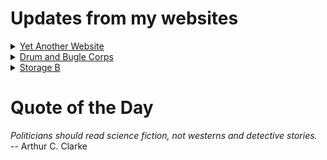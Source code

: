 # Updates from my websites

<details><summary> <a href="https://www.amon-hen.com">Yet Another Website</a> </summary>

* <a href="https://www.amon-hen.com/politics/34352">Mmmm, Improperly stored raw meat</a>
* <a href="https://www.amon-hen.com/computing/internet/www/435">Quote of the Day</a>
* <a href="https://www.amon-hen.com/television/6031">MST3K 0111 – Moon Zero Two</a>
* <a href="https://www.amon-hen.com/books/297">Reading: Player Piano</a>
* <a href="https://www.amon-hen.com/politics/34344">Med Spas</a>
* <a href="https://www.amon-hen.com/politics/34340">USS Shit for Brains</a>
* <a href="https://www.amon-hen.com/religion/34333">A lingering disease of the bowels</a>
* <a href="https://www.amon-hen.com/television/7198">MST3K Short 0618 – Out of this World</a>
* <a href="https://www.amon-hen.com/politics/34329">“Big, Beautiful Bill”</a>
* <a href="https://www.amon-hen.com/movies/30191">Night of the Blood Beast (1958)</a>
</details>

<details><summary> <a href="https://www.drum-corps.net">Drum and Bugle Corps</a> </summary>

* <a href="https://www.drum-corps.net/history/2251">Madison Scouts Alumni Corps (2006)</a>
* <a href="https://www.drum-corps.net/news/3682">Drum Corps World – June 2025</a>
* <a href="https://www.drum-corps.net/history/2241">Hawthorne Caballeros Alumni Corps (2005)</a>
* <a href="https://www.drum-corps.net/history/2225">Chicago Royal Airs Alumni Corps (2002)</a>
* <a href="https://www.drum-corps.net/history/2234">Mighty St. Joe’s Alumni Corps (1995)</a>
* <a href="https://www.drum-corps.net/history/2222">27th Lancers Alumni Corps (1994)</a>
* <a href="https://www.drum-corps.net/news/3671">Drum Corps World – May 2025</a>
* <a href="https://www.drum-corps.net/history/3667">Bluecoats Alumni Corps Documentary</a>
* <a href="https://www.drum-corps.net/news/3660">Drum Corps World – April 2025</a>
* <a href="https://www.drum-corps.net/news/3656">Spirit Alumni Corps</a>
</details>

<details><summary> <a href="https://www.storage-b.com">Storage B</a> </summary>

* <a href="https://www.storage-b.com/humor/1067">Meeting Driven Development</a>
* <a href="https://www.storage-b.com/c/1057">CLion Is Now Free for Non-Commercial Use</a>
* <a href="https://www.storage-b.com/humor/1052">Programmers Then and Now</a>
* <a href="https://www.storage-b.com/c/1050">Strategies for Developing Safety-Critical Software in C++</a>
* <a href="https://www.storage-b.com/ai/1048">What trillion-dollar problem is AI trying to solve?</a>
* <a href="https://www.storage-b.com/math-numerical-analysis/1036">Hypot</a>
* <a href="https://www.storage-b.com/c/1015">Uploading Consciousness</a>
* <a href="https://www.storage-b.com/humor/1003">SCRUM: An Honest Ad</a>
* <a href="https://www.storage-b.com/humor/996">Agile vs. Waterfall</a>
* <a href="https://www.storage-b.com/c/969">Delivering Safe C++</a>
</details>

# Quote of the Day
<p><em>Politicians should read science fiction, not westerns and detective stories.</em><br /> -- Arthur C. Clarke</p>
